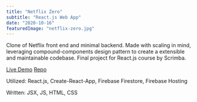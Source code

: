 ```yaml
---
title: "Netflix Zero"
subtitle: "React.js Web App"
date: "2020-10-16"
featuredImage: "netflix-zero.jpg"
---
```


Clone of Netflix front end and minimal backend. Made with scaling in mind, leveraging compound-components design pattern to create a extensible and maintainable codebase. Final project for React.js course by Scrimba. 

[Live Demo](https://netflix-zero.web.app) [Repo](https://github.com/coffee-dan/netflix-clone)

Utilized: React.js, Create-React-App, Firebase Firestore, Firebase Hosting

Written: JSX, JS, HTML, CSS